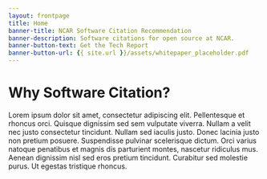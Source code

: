 ```yaml
---
layout: frontpage
title: Home
banner-title: NCAR Software Citation Recommendation
banner-description: Software citations for open source at NCAR.
banner-button-text: Get the Tech Report
banner-button-url: {{ site.url }}/assets/whitepaper_placeholder.pdf
---
```


# Why Software Citation?


Lorem ipsum dolor sit amet, consectetur adipiscing elit. Pellentesque et rhoncus orci. Quisque dignissim sed sem vulputate viverra. Nullam a velit nec justo consectetur tincidunt. Nullam sed iaculis justo. Donec lacinia justo non pretium posuere. Suspendisse pulvinar scelerisque dictum. Orci varius natoque penatibus et magnis dis parturient montes, nascetur ridiculus mus. Aenean dignissim nisl sed eros pretium tincidunt. Curabitur sed molestie purus. Ut egestas tristique rhoncus.

